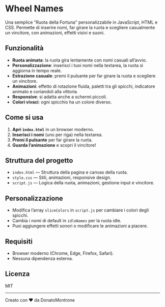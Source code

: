 # Wheel Names

Una semplice "Ruota della Fortuna" personalizzabile in JavaScript, HTML e CSS. Permette di inserire nomi, far girare la ruota e scegliere casualmente un vincitore, con animazioni, effetti visivi e suoni.

## Funzionalità

- **Ruota animata**: la ruota gira lentamente con nomi casuali all’avvio.
- **Personalizzazione**: inserisci i tuoi nomi nella textarea, la ruota si aggiorna in tempo reale.
- **Estrazione casuale**: premi il pulsante per far girare la ruota e scegliere un vincitore.
- **Animazioni**: effetto di rotazione fluida, paletti tra gli spicchi, indicatore animato e coriandoli alla vittoria.
- **Responsive**: si adatta anche a schermi piccoli.
- **Colori vivaci**: ogni spicchio ha un colore diverso.

## Come si usa

1. **Apri `index.html`** in un browser moderno.
2. **Inserisci i nomi** (uno per riga) nella textarea.
3. **Premi il pulsante** per far girare la ruota.
4. **Guarda l’animazione** e scopri il vincitore!

## Struttura del progetto

- `index.html` — Struttura della pagina e canvas della ruota.
- `style.css` — Stili, animazioni, responsive design.
- `script.js` — Logica della ruota, animazioni, gestione input e vincitore.

## Personalizzazione

- Modifica l’array `sliceColors` in `script.js` per cambiare i colori degli spicchi.
- Cambia i nomi di default in `idleNames` per la ruota idle.
- Puoi aggiungere effetti sonori o modificare le animazioni a piacere.

## Requisiti

- Browser moderno (Chrome, Edge, Firefox, Safari).
- Nessuna dipendenza esterna.

## Licenza

MIT

---

Creato con ❤️ da DonatoMontrone
